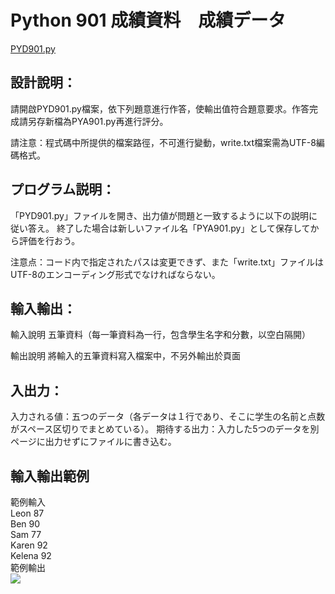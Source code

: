# Python 901 成績資料　成績データ
[PYD901.py](https://github.com/eclairsameal/TQC-Python/blob/master/%E7%AC%AC9%E9%A1%9E%EF%BC%9A%E6%AA%94%E6%A1%88%E8%88%87%E7%95%B0%E5%B8%B8%E8%99%95%E7%90%86/901%20%E6%88%90%E7%B8%BE%E8%B3%87%E6%96%99/PYD901.py)
## 設計說明：
請開啟PYD901.py檔案，依下列題意進行作答，使輸出值符合題意要求。作答完成請另存新檔為PYA901.py再進行評分。

請注意：程式碼中所提供的檔案路徑，不可進行變動，write.txt檔案需為UTF-8編碼格式。

## プログラム説明：
「PYD901.py」ファイルを開き、出力値が問題と一致するように以下の説明に従い答え。 終了した場合は新しいファイル名「PYA901.py」として保存してから評価を行おう。

注意点：コード内で指定されたパスは変更できず、また「write.txt」ファイルはUTF-8のエンコーディング形式でなければならない。

## 輸入輸出：
輸入說明
五筆資料（每一筆資料為一行，包含學生名字和分數，以空白隔開）

輸出說明
將輸入的五筆資料寫入檔案中，不另外輸出於頁面

## 入出力：
入力される値：五つのデータ（各データは１行であり、そこに学生の名前と点数がスペース区切りでまとめている）。
期待する出力：入力した5つのデータを別ページに出力せずにファイルに書き込む。

## 輸入輸出範例
範例輸入  
Leon 87  
Ben 90  
Sam 77  
Karen 92  
Kelena 92  
範例輸出  
![](https://i.imgur.com/DAQc7ry.png)

